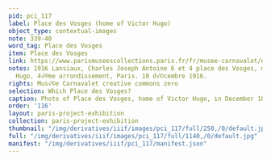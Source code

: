 ```yaml
---
pid: pci_117
label: Place des Vosges (home of Victor Hugo)
object_type: contextual-images
note: 339-40
word_tag: Place des Vosges
item: Place des Vosges
link: https://www.parismuseescollections.paris.fr/fr/musee-carnavalet/oeuvres/6-et-4-place-des-vosges-maison-de-victor-hugo-4eme-arrondissement-paris-18#infos-principales
notes: 1916 Lansiaux, Charles Joseph Antoine 6 et 4 place des Vosges, maison de Victor
  Hugo, 4√®me arrondissement, Paris. 18 d√©cembre 1916.
rights: Mus√©e Carnavalet creative commons zero
selection: Which Place des Vosges?
caption: Photo of Place des Vosges, home of Victor Hugo, in December 18, 1916.
order: '116'
layout: paris-project-exhibition
collection: paris-project-exhibition
thumbnail: "/img/derivatives/iiif/images/pci_117/full/250,/0/default.jpg"
full: "/img/derivatives/iiif/images/pci_117/full/1140,/0/default.jpg"
manifest: "/img/derivatives/iiif/pci_117/manifest.json"
---
```

